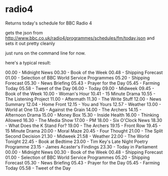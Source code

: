 # radio4
Returns today's schedule for BBC Radio 4

gets the json from http://www.bbc.co.uk/radio4/programmes/schedules/fm/today.json
and sets it out pretty cleanly

just runs on the command line for now.


here's a typical result:

00.00 - Midnight News
00.30 - Book of the Week
00.48 - Shipping Forecast
01.00 - Selection of BBC World Service Programmes
05.20 - Shipping Forecast
05.30 - News Briefing
05.43 - Prayer for the Day
05.45 - Farming Today
05.58 - Tweet of the Day
06.00 - Today
09.00 - Midweek
09.45 - Book of the Week
10.00 - Woman's Hour
10.41 - 15 Minute Drama
10.55 - The Listening Project
11.00 - Aftermath
11.30 - The Write Stuff
12.00 - News Summary
12.04 - Home Front
12.15 - You and Yours
12.57 - Weather
13.00 - World at One
13.45 - Against the Grain
14.00 - The Archers
14.15 - Afternoon Drama
15.00 - Money Box
15.30 - Inside Health
16.00 - Thinking Allowed
16.30 - The Media Show
17.00 - PM
18.00 - Six O'Clock News
18.30 - What Does the K Stand For?
19.00 - The Archers
19.15 - Front Row
19.45 - 15 Minute Drama
20.00 - Moral Maze
20.45 - Four Thought
21.00 - The Split Second Decision
21.30 - Midweek
21.58 - Weather
22.00 - The World Tonight
22.45 - Book at Bedtime
23.00 - Tim Key's Late Night Poetry Programme
23.15 - James Acaster's Findings
23.30 - Today in Parliament
00.00 - Midnight News
00.30 - Book of the Week
00.48 - Shipping Forecast
01.00 - Selection of BBC World Service Programmes
05.20 - Shipping Forecast
05.30 - News Briefing
05.43 - Prayer for the Day
05.45 - Farming Today
05.58 - Tweet of the Day


